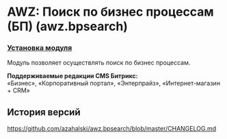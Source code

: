 # AWZ: Поиск по бизнес процессам (БП) (awz.bpsearch)

### [Установка модуля](https://github.com/azahalski/awz.bpsearch/tree/main/docs/install.md)

<!-- desc-start -->

Модуль позволяет осуществлять поиск по бизнес процессам.

**Поддерживаемые редакции CMS Битрикс:**<br>
«Бизнес», «Корпоративный портал», «Энтерпрайз», «Интернет-магазин + CRM»

<!-- desc-end -->

<!-- cl-start -->
## История версий

https://github.com/azahalski/awz.bpsearch/blob/master/CHANGELOG.md

<!-- cl-end -->